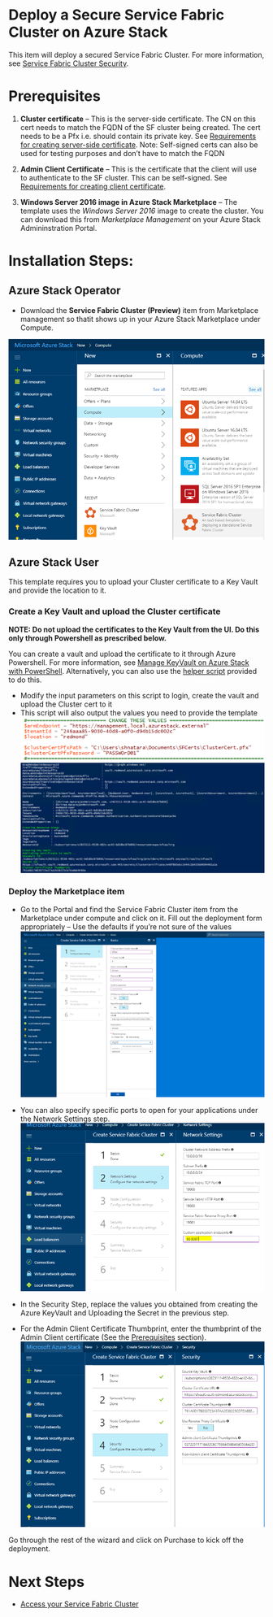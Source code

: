 # Deploy a Secure Service Fabric Cluster on Azure Stack
This item will deploy a secured Service Fabric Cluster. For more information, see [Service Fabric Cluster Security](https://docs.microsoft.com/en-us/azure/service-fabric/service-fabric-cluster-security).
# Prerequisites

1. **Cluster certificate** – This is the server-side certificate. The CN on this cert needs to match the FQDN of the SF cluster being created. The cert needs to be a Pfx i.e. should contain its private key. See [Requirements for creating server-side certificate](https://docs.microsoft.com/en-us/azure/service-fabric/service-fabric-cluster-security).
Note: Self-signed certs can also be used for testing purposes and don’t have to match the FQDN

2. **Admin Client Certificate** – This is the certificate that the client will use to authenticate to the SF cluster. This can be self-signed. See [Requirements for creating client certificate](https://docs.microsoft.com/en-us/azure/service-fabric/service-fabric-cluster-security).

3. **Windows Server 2016 image in Azure Stack Marketplace** – The template uses the _Windows Server 2016_ image to create the cluster. You can download this from _Marketplace Management_ on your Azure Stack Admininstration Portal.

# Installation Steps:
## Azure Stack Operator
- Download the **Service Fabric Cluster (Preview)** item from Marketplace management so thatit shows up in your Azure Stack Marketplace under Compute.

![Marketplace](images/Marketplace.png)

## Azure Stack User

This template requires you to upload your Cluster certificate to a Key Vault and provide the location to it.

### Create a Key Vault and upload the Cluster certificate
**NOTE: Do not upload the certificates to the Key Vault from the UI. Do this only through Powershell as prescribed below.**

You can create a vault and upload the certificate to it through Azure Powershell. For more information, see [Manage KeyVault on Azure Stack with PowerShell](https://docs.microsoft.com/en-us/azure/azure-stack/user/azure-stack-kv-manage-powershell). 
Alternatively, you can also use the [helper script](scripts/Publish-SecretToVault.ps1) provided to do this.

- Modify the input parameters on this script to login, create the vault and upload the Cluster cert to it
- This script will also output the values you need to provide the template
![script Modifications](images/modifyscript.png)
![Publishing Certs to KV](images/publishcertstokv.png)

### Deploy the Marketplace item

- Go to the Portal and find the Service Fabric Cluster item from the Marketplace under compute and click on it. Fill out the deployment form appropriately – Use the defaults if you’re not sure of the values 
![Template UI](images/createSFTemplate.png)

- You can also specify specific ports to open for your applications under the Network Settings step.
    ![Open Ports](images/openPorts.png)

- In the Security Step, replace the values you obtained from creating the Azure KeyVault and Uploading the Secret in the previous step.

-  For the Admin Client Certificate Thumbprint, enter the thumbprint of the Admin Client certificate (See the [Prerequisites](#prerequisites) section).
    ![Filling out the Security Step](images/filledupsecurity.png)

Go through the rest of the wizard and click on Purchase to kick off the deployment.

# Next Steps
* [Access your Service Fabric Cluster](accessSFCluster.md)
